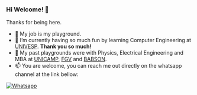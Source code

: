 ### Hi Welcome! 👋

Thanks for being here.

- :basketball: My job is my playground.
- 🌱 I’m currently having so much fun by learning Computer Engineering at [UNIVESP](https://univesp.br). **Thank you so much!**
- :evergreen_tree: My past playgrounds were with Physics, Electrical Engineering and MBA at [UNICAMP](https://unicamp.br), [FGV](https://0fgv.br) and [BABSON](https://babson.edu).
- 📫 You are welcome, you can reach me out directly on the whatsapp channel at the link bellow: 

[![Whatsapp](https://img.shields.io/badge/WhatsApp-25D366?style=for-the-badge&logo=whatsapp&logoColor=white)](https://wa.me/5519992407898)

